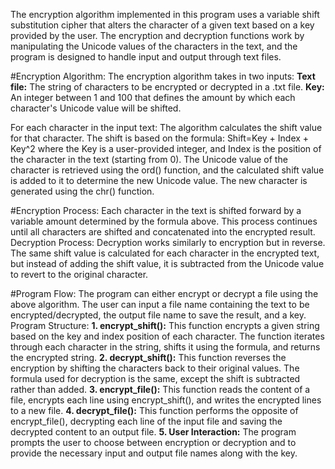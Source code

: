 The encryption algorithm implemented in this program uses a variable shift substitution cipher that alters the character of a given text based on a key provided by the user. The encryption and decryption functions work by manipulating the Unicode values of the characters in the text, and the program is designed to handle input and output through text files.

#Encryption Algorithm:
The encryption algorithm takes in two inputs:
**Text file:** The string of characters to be encrypted or decrypted in a .txt file.
**Key:** An integer between 1 and 100 that defines the amount by which each character's Unicode value will be shifted.

For each character in the input text:
The algorithm calculates the shift value for that character. The shift is based on the formula:
Shift=Key + Index + Key^2
where the Key is a user-provided integer, and Index is the position of the character in the text (starting from 0).
The Unicode value of the character is retrieved using the ord() function, and the calculated shift value is added to it to determine the new Unicode value. The new character is generated using the chr() function.

#Encryption Process:
Each character in the text is shifted forward by a variable amount determined by the formula above. This process continues until all characters are shifted and concatenated into the encrypted result.
Decryption Process:
Decryption works similarly to encryption but in reverse. The same shift value is calculated for each character in the encrypted text, but instead of adding the shift value, it is subtracted from the Unicode value to revert to the original character.

#Program Flow:
The program can either encrypt or decrypt a file using the above algorithm. The user can input a file name containing the text to be encrypted/decrypted, the output file name to save the result, and a key.
Program Structure:
**1. encrypt_shift():**
This function encrypts a given string based on the key and index position of each character.
The function iterates through each character in the string, shifts it using the formula, and returns the encrypted string.
**2. decrypt_shift():**
This function reverses the encryption by shifting the characters back to their original values.
The formula used for decryption is the same, except the shift is subtracted rather than added.
**3. encrypt_file():**
This function reads the content of a file, encrypts each line using encrypt_shift(), and writes the encrypted lines to a new file.
**4. decrypt_file():**
This function performs the opposite of encrypt_file(), decrypting each line of the input file and saving the decrypted content to an output file.
**5. User Interaction:**
The program prompts the user to choose between encryption or decryption and to provide the necessary input and output file names along with the key.

